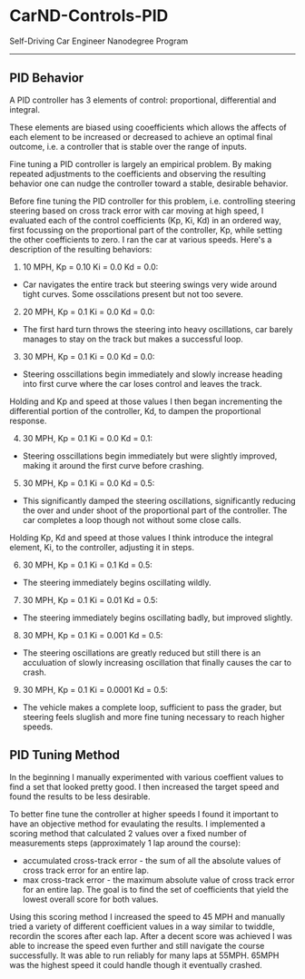 # CarND-Controls-PID
Self-Driving Car Engineer Nanodegree Program

---

## PID Behavior

A PID controller has 3 elements of control: proportional, differential and integral.

These elements are biased using cooefficients which allows the affects of each element to be increased or decreased to achieve an optimal final outcome, i.e. a controller that is stable over the range of inputs.

Fine tuning a PID controller is largely an empirical problem. By making repeated adjustments to the coefficients and observing the resulting behavior one can nudge the controller toward a stable, desirable behavior.

Before fine tuning the PID controller for this problem, i.e. controlling steering steering based on cross track error with car moving at high speed, I evaluated each of the control coefficients (Kp, Ki, Kd) in an ordered way, first focussing on the proportional part of the controller, Kp, while setting the other coefficients to zero. I ran the car at various speeds.  Here's a description of the resulting behaviors:

1. 10 MPH, Kp = 0.10 Ki = 0.0  Kd = 0.0:
  - Car navigates the entire track but steering swings very wide around tight curves.  Some osscilations present but not too severe.  
2. 20 MPH, Kp = 0.1 Ki = 0.0  Kd = 0.0:
  - The first hard turn throws the steering into heavy oscillations, car barely manages to stay on the track but makes a successful loop.
  
3. 30 MPH, Kp = 0.1 Ki = 0.0  Kd = 0.0:
  - Steering osscillations begin immediately and slowly increase heading into first curve where the car loses control and leaves the track.  

Holding and Kp and speed at those values I then began incrementing the differential portion of the controller, Kd, to dampen the proportional response.   

4. 30 MPH, Kp = 0.1 Ki = 0.0  Kd = 0.1:
  - Steering osscillations begin immediately but were slightly improved, making it around the first curve before crashing. 
5. 30 MPH, Kp = 0.1 Ki = 0.0  Kd = 0.5:
  - This significantly damped the steering oscillations, significantly reducing the over and under shoot of the proportional part of the controller.  The car completes a loop though not without some close calls. 

Holding Kp, Kd and speed at those values I think introduce the integral element, Ki, to the controller, adjusting it in steps.

6. 30 MPH, Kp = 0.1 Ki = 0.1  Kd = 0.5:
  - The steering immediately begins oscillating wildly.  
7. 30 MPH, Kp = 0.1 Ki = 0.01  Kd = 0.5:
  - The steering immediately begins oscillating badly, but improved slightly.  

8. 30 MPH, Kp = 0.1 Ki = 0.001  Kd = 0.5:
  - The steering oscillations are greatly reduced but still there is an acculuation of slowly increasing oscillation that finally causes the car to crash.  

9. 30 MPH, Kp = 0.1 Ki = 0.0001  Kd = 0.5:
  - The vehicle makes a complete loop, sufficient to pass the grader, but steering feels sluglish and more fine tuning necessary to reach higher speeds.  

## PID Tuning Method

In the beginning I manually experimented with various coeffient values to find a set that looked pretty good.  I then increased the target speed and found the results to be less desirable.

To better fine tune the controller at higher speeds I found it important to have an objective method for evaulating the results. I implemented a scoring method that calculated 2 values over a fixed number of measurements steps (approximately 1 lap around the course):
- accumulated cross-track error - the sum of all the absolute values of cross track error for an entire lap.
- max cross-track error - the maximum absolute value of cross track error for an entire lap.
The goal is to find the set of coefficients that yield the lowest overall score for both values.

Using this scoring method I increased the speed to 45 MPH and manually tried a variety of different coefficient values in a way similar to twiddle, recordin the scores after each lap.  After a decent score was achieved I was able to increase the speed even further and still navigate the course successfully.  It was able to run reliably for many laps at 55MPH. 65MPH was the highest speed it could handle though it eventually crashed.
